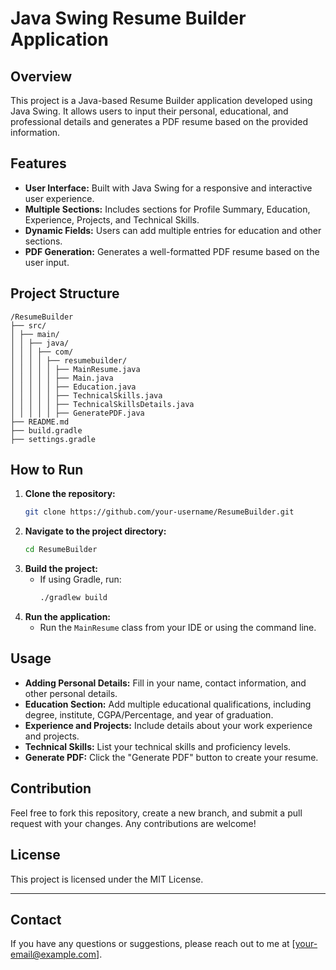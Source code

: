 # Java Swing Resume Builder Application

## Overview
This project is a Java-based Resume Builder application developed using Java Swing. It allows users to input their personal, educational, and professional details and generates a PDF resume based on the provided information.

## Features
- **User Interface:** Built with Java Swing for a responsive and interactive user experience.
- **Multiple Sections:** Includes sections for Profile Summary, Education, Experience, Projects, and Technical Skills.
- **Dynamic Fields:** Users can add multiple entries for education and other sections.
- **PDF Generation:** Generates a well-formatted PDF resume based on the user input.

## Project Structure
	/ResumeBuilder
	├── src/
	│ ├── main/
	│ │ ├── java/
	│ │ │ ├── com/
	│ │ │ │ ├── resumebuilder/
	│ │ │ │ │ ├── MainResume.java
	│ │ │ │ │ ├── Main.java
	│ │ │ │ │ ├── Education.java
	│ │ │ │ │ ├── TechnicalSkills.java
	│ │ │ │ │ ├── TechnicalSkillsDetails.java
	│ │ │ │ │ ├── GeneratePDF.java
	├── README.md
	├── build.gradle
	├── settings.gradle
	

## How to Run
1. **Clone the repository:**
    ```sh
    git clone https://github.com/your-username/ResumeBuilder.git
    ```
2. **Navigate to the project directory:**
    ```sh
    cd ResumeBuilder
    ```
3. **Build the project:**
    - If using Gradle, run:
        ```sh
        ./gradlew build
        ```
4. **Run the application:**
    - Run the `MainResume` class from your IDE or using the command line.

## Usage
- **Adding Personal Details:** Fill in your name, contact information, and other personal details.
- **Education Section:** Add multiple educational qualifications, including degree, institute, CGPA/Percentage, and year of graduation.
- **Experience and Projects:** Include details about your work experience and projects.
- **Technical Skills:** List your technical skills and proficiency levels.
- **Generate PDF:** Click the "Generate PDF" button to create your resume.

## Contribution
Feel free to fork this repository, create a new branch, and submit a pull request with your changes. Any contributions are welcome!

## License
This project is licensed under the MIT License.

---

## Contact
If you have any questions or suggestions, please reach out to me at [your-email@example.com].

	